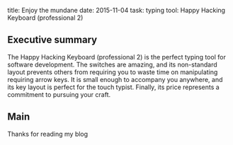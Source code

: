 title: Enjoy the mundane
date: 2015-11-04
task: typing
tool: Happy Hacking Keyboard (professional 2)

## Executive summary

The Happy Hacking Keyboard (professional 2) is the perfect typing tool for software development. The switches are amazing, and its non-standard layout prevents others from requiring you to waste time on manipulating requiring arrow keys. It is small enough to accompany you anywhere, and its key layout is perfect for the touch typist. Finally, its price represents a commitment to pursuing your craft.

## Main

Thanks for reading my blog
